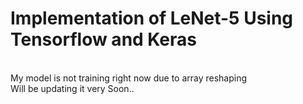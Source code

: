 # Implementation of LeNet-5 Using Tensorflow and Keras 
<br>
My model is not training right now due to array reshaping 
<br>
Will be updating it very Soon..
